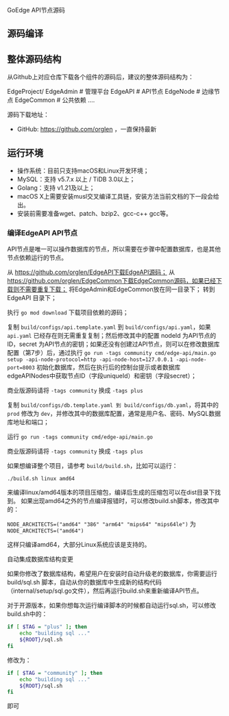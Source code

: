 GoEdge API节点源码

## 源码编译

## 整体源码结构
从Github上对应仓库下载各个组件的源码后，建议的整体源码结构为：

EdgeProject/
   EdgeAdmin     # 管理平台
   EdgeAPI       # API节点
   EdgeNode      # 边缘节点
   EdgeCommon    # 公共依赖
   ....


源码下载地址：

* GitHub: https://github.com/orglen ，一直保持最新

## 运行环境

* 操作系统：目前只支持macOS和Linux开发环境；
* MySQL：支持 v5.7.x 以上 / TiDB 3.0以上；
* Golang：支持 v1.21及以上；
* macOS X上需要安装musl交叉编译工具链，安装方法当前文档的下一段会给出。
* 安装前需要准备wget、patch、bzip2、gcc-c++ gcc等。



### 编译EdgeAPI API节点

API节点是唯一可以操作数据库的节点，所以需要在步骤中配置数据库，也是其他节点依赖运行的节点。

从 https://github.com/orglen/EdgeAPI下载EdgeAPI源码；
从 https://github.com/orglen/EdgeCommon下载EdgeCommon源码，如果已经下载则不需要重复下载；
将EdgeAdmin和EdgeCommon放在同一目录下；
转到 EdgeAPI 目录下；

执行 `go mod download` 下载项目依赖的源码；

复制 `build/configs/api.template.yaml` 到 `build/configs/api.yaml`，如果 `api.yaml` 已经存在则无需重复复制；然后修改其中的配置 nodeId 为API节点的ID，secret 为API节点的密钥；如果还没有创建过API节点，则可以在修改数据库配置（第7步）后，通过执行 `go run -tags community cmd/edge-api/main.go setup -api-node-protocol=http -api-node-host=127.0.0.1 -api-node-port=8003` 初始化数据库，然后在执行后的控制台提示或者数据库 edgeAPINodes中获取节点ID（字段uniqueId）和密钥（字段secret）；

商业版源码请将 `-tags community` 换成 `-tags plus`

复制 `build/configs/db.template.yaml 到 build/configs/db.yaml`，将其中的 `prod` 修改为 `dev`，并修改其中的数据库配置，通常是用户名、密码、MySQL数据库地址和端口；

运行 `go run -tags community cmd/edge-api/main.go`

商业版源码请将 `-tags community` 换成 `-tags plus`

如果想编译整个项目，请参考 `build/build.sh`，比如可以运行：

`./build.sh linux amd64`

来编译linux/amd64版本的项目压缩包，编译后生成的压缩包可以在dist目录下找到。
如果出现amd64之外的节点编译报错时，可以修改build.sh脚本，修改其中的：


`NODE_ARCHITECTS=("amd64" "386" "arm64" "mips64" "mips64le")`
为
`NODE_ARCHITECTS=("amd64")`

这样只编译amd64，大部分Linux系统应该是支持的。


自动集成数据库结构变更


如果你修改了数据库结构，希望用户在安装时自动升级老的数据库，你需要运行 build/sql.sh 脚本，自动从你的数据库中生成新的结构代码（internal/setup/sql.go文件），然后再运行build.sh来重新编译API节点。

对于开源版本，如果你想每次运行编译脚本的时候都自动运行sql.sh，可以修改build.sh中的：


```sh
if [ $TAG = "plus" ]; then
	echo "building sql ..."
	${ROOT}/sql.sh
fi
```

修改为：

```sh
if [ $TAG = "community" ]; then
	echo "building sql ..."
	${ROOT}/sql.sh
fi
```

即可